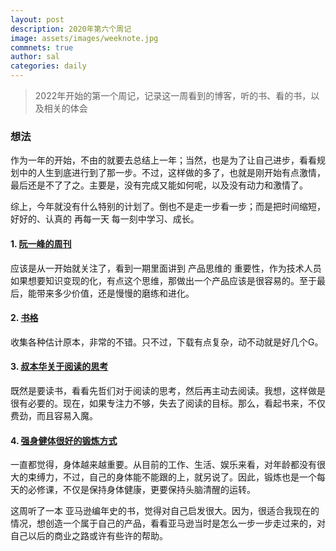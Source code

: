 ```yaml
---
layout: post
description: 2020年第六个周记
image: assets/images/weeknote.jpg
commnets: true
author: sal
categories: daily
---
```


> 2022年开始的第一个周记，记录这一周看到的博客，听的书、看的书，以及相关的体会

### 想法
作为一年的开始，不由的就要去总结上一年；当然，也是为了让自己进步，看看规划中的人生到底进行到了那一步。不过，这样做的多了，也就是刚开始有点激情，最后还是不了了之。主要是，没有完成又能如何呢，以及没有动力和激情了。

综上，今年就没有什么特别的计划了。倒也不是走一步看一步；而是把时间缩短，好好的、认真的 再每一天 每一刻中学习、成长。

#### 1. [阮一峰的周刊](https://www.ruanyifeng.com/blog/2021/12/weekly-issue-190.html)
应该是从一开始就关注了，看到一期里面讲到 产品思维的 重要性，作为技术人员 如果想要知识变现的化，有点这个思维，那做出一个产品应该是很容易的。至于最后，能带来多少价值，还是慢慢的磨练和进化。

#### 2. [书格](https://new.shuge.org/)
收集各种估计原本，非常的不错。只不过，下载有点复杂，动不动就是好几个G。

#### 3. [叔本华关于阅读的思考](https://fs.blog/schopenhauer-on-reading/)
既然是要读书，看看先哲们对于阅读的思考，然后再主动去阅读。我想，这样做是很有必要的。现在，如果专注力不够，失去了阅读的目标。那么，看起书来，不仅费劲，而且容易入魔。


#### 4. [强身健体很好的锻炼方式](https://darebee.com/workouts.html)
一直都觉得，身体越来越重要。从目前的工作、生活、娱乐来看，对年龄都没有很大的束缚力，不过，自己的身体能不能跟的上，就另说了。因此，锻炼也是一个每天的必修课，不仅是保持身体健康，更要保持头脑清醒的运转。

这周听了一本 亚马逊编年史的书，觉得对自己启发很大。因为，很适合我现在的情况，想创造一个属于自己的产品，看看亚马逊当时是怎么一步一步走过来的，对自己以后的商业之路或许有些许的帮助。



